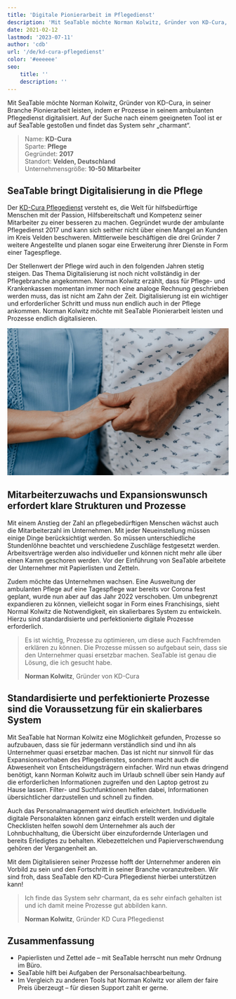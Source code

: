 ```yaml
---
title: 'Digitale Pionierarbeit im Pflegedienst'
description: 'Mit SeaTable möchte Norman Kolwitz, Gründer von KD-Cura, in seiner Branche Pionierarbeit leisten, indem er Prozesse in seinem ambulanten Pflegedienst digitalisiert. Auf der Suche nach einem geeigneten Tool ist er auf SeaTable gestoßen und findet das System sehr „charmant“.'
date: 2021-02-12
lastmod: '2023-07-11'
author: 'cdb'
url: '/de/kd-cura-pflegedienst'
color: '#eeeeee'
seo:
    title: ''
    description: ''
---
```


Mit SeaTable möchte Norman Kolwitz, Gründer von KD-Cura, in seiner Branche Pionierarbeit leisten, indem er Prozesse in seinem ambulanten Pflegedienst digitalisiert. Auf der Suche nach einem geeigneten Tool ist er auf SeaTable gestoßen und findet das System sehr „charmant“.

> Name: **KD-Cura**<br>
> Sparte: **Pflege**<br>
> Gegründet: **2017**<br>
> Standort: **Velden, Deutschland**<br>
> Unternehmensgröße: **10-50 Mitarbeiter**<br>

## SeaTable bringt Digitalisierung in die Pflege

Der [KD-Cura Pflegedienst](https://www.kd-cura.de) versteht es, die Welt für hilfsbedürftige Menschen mit der Passion, Hilfsbereitschaft und Kompetenz seiner Mitarbeiter zu einer besseren zu machen. Gegründet wurde der ambulante Pflegedienst 2017 und kann sich seither nicht über einen Mangel an Kunden im Kreis Velden beschweren. Mittlerweile beschäftigen die drei Gründer 7 weitere Angestellte und planen sogar eine Erweiterung ihrer Dienste in Form einer Tagespflege.

Der Stellenwert der Pflege wird auch in den folgenden Jahren stetig steigen. Das Thema Digitalisierung ist noch nicht vollständig in der Pflegebranche angekommen. Norman Kolwitz erzählt, dass für Pflege- und Krankenkassen momentan immer noch eine analoge Rechnung geschrieben werden muss, das ist nicht am Zahn der Zeit. Digitalisierung ist ein wichtiger und erforderlicher Schritt und muss nun endlich auch in der Pflege ankommen. Norman Kolwitz möchte mit SeaTable Pionierarbeit leisten und Prozesse endlich digitalisieren.

![Digitalisierung von Prozessen in der ambulanten Pflege mit SeaTable](images/KD-Cura-pionarbeit-in-der-pflege.jpg)

## Mitarbeiterzuwachs und Expansionswunsch erfordert klare Strukturen und Prozesse

Mit einem Anstieg der Zahl an pflegebedürftigen Menschen wächst auch die Mitarbeiterzahl im Unternehmen. Mit jeder Neueinstellung müssen einige Dinge berücksichtigt werden. So müssen unterschiedliche Stundenlöhne beachtet und verschiedene Zuschläge festgesetzt werden. Arbeitsverträge werden also individueller und können nicht mehr alle über einen Kamm geschoren werden. Vor der Einführung von SeaTable arbeitete der Unternehmer mit Papierlisten und Zetteln.

Zudem möchte das Unternehmen wachsen. Eine Ausweitung der ambulanten Pflege auf eine Tagespflege war bereits vor Corona fest geplant, wurde nun aber auf das Jahr 2022 verschoben. Um unbegrenzt expandieren zu können, vielleicht sogar in Form eines Franchisings, sieht Normal Kolwitz die Notwendigkeit, ein skalierbares System zu entwickeln. Hierzu sind standardisierte und perfektionierte digitale Prozesse erforderlich.

> Es ist wichtig, Prozesse zu optimieren, um diese auch Fachfremden erklären zu können. Die Prozesse müssen so aufgebaut sein, dass sie den Unternehmer quasi ersetzbar machen. SeaTable ist genau die Lösung, die ich gesucht habe.
>
> **Norman Kolwitz**, Gründer von KD-Cura

## Standardisierte und perfektionierte Prozesse sind die Voraussetzung für ein skalierbares System

Mit SeaTable hat Norman Kolwitz eine Möglichkeit gefunden, Prozesse so aufzubauen, dass sie für jedermann verständlich sind und ihn als Unternehmer quasi ersetzbar machen. Das ist nicht nur sinnvoll für das Expansionsvorhaben des Pflegedienstes, sondern macht auch die Abwesenheit von Entscheidungsträgern einfacher. Wird nun etwas dringend benötigt, kann Norman Kolwitz auch im Urlaub schnell über sein Handy auf die erforderlichen Informationen zugreifen und den Laptop getrost zu Hause lassen. Filter- und Suchfunktionen helfen dabei, Informationen übersichtlicher darzustellen und schnell zu finden.

Auch das Personalmanagement wird deutlich erleichtert. Individuelle digitale Personalakten können ganz einfach erstellt werden und digitale Checklisten helfen sowohl dem Unternehmer als auch der Lohnbuchhaltung, die Übersicht über einzufordernde Unterlagen und bereits Erledigtes zu behalten. Klebezettelchen und Papierverschwendung gehören der Vergangenheit an.

Mit dem Digitalisieren seiner Prozesse hofft der Unternehmer anderen ein Vorbild zu sein und den Fortschritt in seiner Branche voranzutreiben. Wir sind froh, dass SeaTable den KD-Cura Pflegedienst hierbei unterstützen kann!

> Ich finde das System sehr charmant, da es sehr einfach gehalten ist und ich damit meine Prozesse gut abbilden kann.
>
> **Norman Kolwitz**, Gründer KD Cura Pflegedienst

## Zusammenfassung

- Papierlisten und Zettel ade – mit SeaTable herrscht nun mehr Ordnung im Büro.
- SeaTable hilft bei Aufgaben der Personalsachbearbeitung.
- Im Vergleich zu anderen Tools hat Norman Kolwitz vor allem der faire Preis überzeugt – für diesen Support zahlt er gerne.
